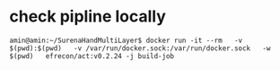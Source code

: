 # check pipline locally
```
amin@amin:~/SurenaHandMultiLayer$ docker run -it --rm   -v $(pwd):$(pwd)   -v /var/run/docker.sock:/var/run/docker.sock   -w $(pwd)   efrecon/act:v0.2.24 -j build-job
```
